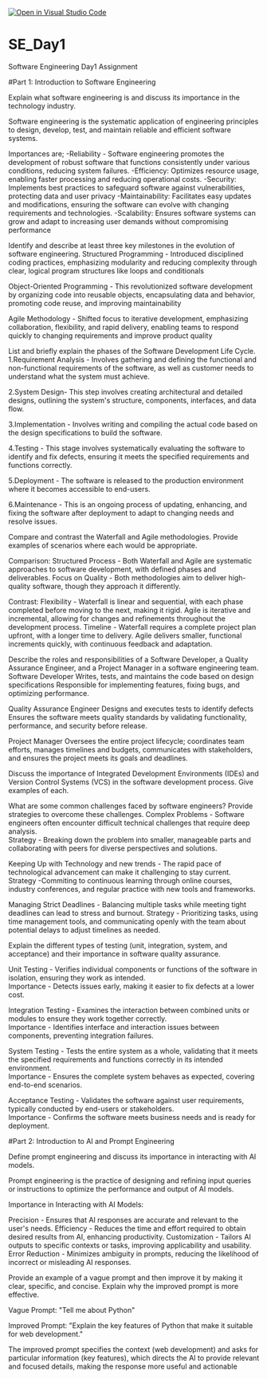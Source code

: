 [![Open in Visual Studio Code](https://classroom.github.com/assets/open-in-vscode-2e0aaae1b6195c2367325f4f02e2d04e9abb55f0b24a779b69b11b9e10269abc.svg)](https://classroom.github.com/online_ide?assignment_repo_id=15567407&assignment_repo_type=AssignmentRepo)
# SE_Day1
Software Engineering Day1 Assignment

#Part 1: Introduction to Software Engineering

Explain what software engineering is and discuss its importance in the technology industry.

Software engineering is the systematic application of engineering principles to design, develop, test, and maintain reliable and efficient software systems.

Importances are;
-Reliability - Software engineering promotes the development of robust software that functions consistently under various conditions, reducing system failures.
-Efficiency: Optimizes resource usage, enabling faster processing and reducing operational costs.
-Security: Implements best practices to safeguard software against vulnerabilities, protecting data and user privacy
-Maintainability: Facilitates easy updates and modifications, ensuring the software can evolve with changing requirements and technologies.
-Scalability: Ensures software systems can grow and adapt to increasing user demands without compromising performance


Identify and describe at least three key milestones in the evolution of software engineering.
Structured Programming - Introduced disciplined coding practices, emphasizing modularity and reducing complexity through clear, logical program structures like loops and conditionals

Object-Oriented Programming - This revolutionized software development by organizing code into reusable objects, encapsulating data and behavior, promoting code reuse, and improving maintainability

Agile Methodology - Shifted focus to iterative development, emphasizing collaboration, flexibility, and rapid delivery, enabling teams to respond quickly to changing requirements and improve product quality


List and briefly explain the phases of the Software Development Life Cycle.
1.Requirement Analysis - Involves gathering and defining the functional and non-functional requirements of the software, as well as customer needs to understand what the system must achieve.

2.System Design- This step involves creating architectural and detailed designs, outlining the system's structure, components, interfaces, and data flow.

3.Implementation - Involves writing and compiling the actual code based on the design specifications to build the software.

4.Testing - This stage involves systematically evaluating the software to identify and fix defects, ensuring it meets the specified requirements and functions correctly.

5.Deployment - The software is released to the production environment where it becomes accessible to end-users.

6.Maintenance - This is an ongoing process of updating, enhancing, and fixing the software after deployment to adapt to changing needs and resolve issues.


Compare and contrast the Waterfall and Agile methodologies. Provide examples of scenarios where each would be appropriate.

Comparison:
Structured Process - Both Waterfall and Agile are systematic approaches to software development, with defined phases and deliverables.
Focus on Quality - Both methodologies aim to deliver high-quality software, though they approach it differently.

Contrast:
Flexibility - Waterfall is linear and sequential, with each phase completed before moving to the next, making it rigid. Agile is iterative and incremental, allowing for changes and refinements throughout the development process.
Timeline - Waterfall requires a complete project plan upfront, with a longer time to delivery. Agile delivers smaller, functional increments quickly, with continuous feedback and adaptation.

Describe the roles and responsibilities of a Software Developer, a Quality Assurance Engineer, and a Project Manager in a software engineering team.
Software Developer
Writes, tests, and maintains the code based on design specifications
Responsible for implementing features, fixing bugs, and optimizing performance.

Quality Assurance Engineer
Designs and executes tests to identify defects
Ensures the software meets quality standards by validating functionality, performance, and security before release.

Project Manager
Oversees the entire project lifecycle; coordinates team efforts, manages timelines and budgets, communicates with stakeholders, and ensures the project meets its goals and deadlines.


Discuss the importance of Integrated Development Environments (IDEs) and Version Control Systems (VCS) in the software development process. Give examples of each.


What are some common challenges faced by software engineers? Provide strategies to overcome these challenges.
Complex Problems - Software engineers often encounter difficult technical challenges that require deep analysis.  
Strategy - Breaking down the problem into smaller, manageable parts and collaborating with peers for diverse perspectives and solutions.

Keeping Up with Technology and new trends - The rapid pace of technological advancement can make it challenging to stay current.
Strategy -Commiting to continuous learning through online courses, industry conferences, and regular practice with new tools and frameworks.

Managing Strict Deadlines - Balancing multiple tasks while meeting tight deadlines can lead to stress and burnout.
Strategy - Prioritizing tasks, using time management tools, and communicating openly with the team about potential delays to adjust timelines as needed.


Explain the different types of testing (unit, integration, system, and acceptance) and their importance in software quality assurance.

Unit Testing - Verifies individual components or functions of the software in isolation, ensuring they work as intended.  
Importance - Detects issues early, making it easier to fix defects at a lower cost.

Integration Testing - Examines the interaction between combined units or modules to ensure they work together correctly.  
Importance - Identifies interface and interaction issues between components, preventing integration failures.

System Testing - Tests the entire system as a whole, validating that it meets the specified requirements and functions correctly in its intended environment.  
Importance - Ensures the complete system behaves as expected, covering end-to-end scenarios.

Acceptance Testing - Validates the software against user requirements, typically conducted by end-users or stakeholders.  
Importance - Confirms the software meets business needs and is ready for deployment.


#Part 2: Introduction to AI and Prompt Engineering


Define prompt engineering and discuss its importance in interacting with AI models.

Prompt engineering is the practice of designing and refining input queries or instructions to optimize the performance and output of AI models.

Importance in Interacting with AI Models:

Precision - Ensures that AI responses are accurate and relevant to the user's needs.
Efficiency - Reduces the time and effort required to obtain desired results from AI, enhancing productivity.
Customization - Tailors AI outputs to specific contexts or tasks, improving applicability and usability.
Error Reduction - Minimizes ambiguity in prompts, reducing the likelihood of incorrect or misleading AI responses.


Provide an example of a vague prompt and then improve it by making it clear, specific, and concise. Explain why the improved prompt is more effective.


Vague Prompt: "Tell me about Python"

Improved Prompt: "Explain the key features of Python that make it suitable for web development."

The improved prompt specifies the context (web development) and asks for particular information (key features), which directs the AI to provide relevant and focused details, making the response more useful and actionable
